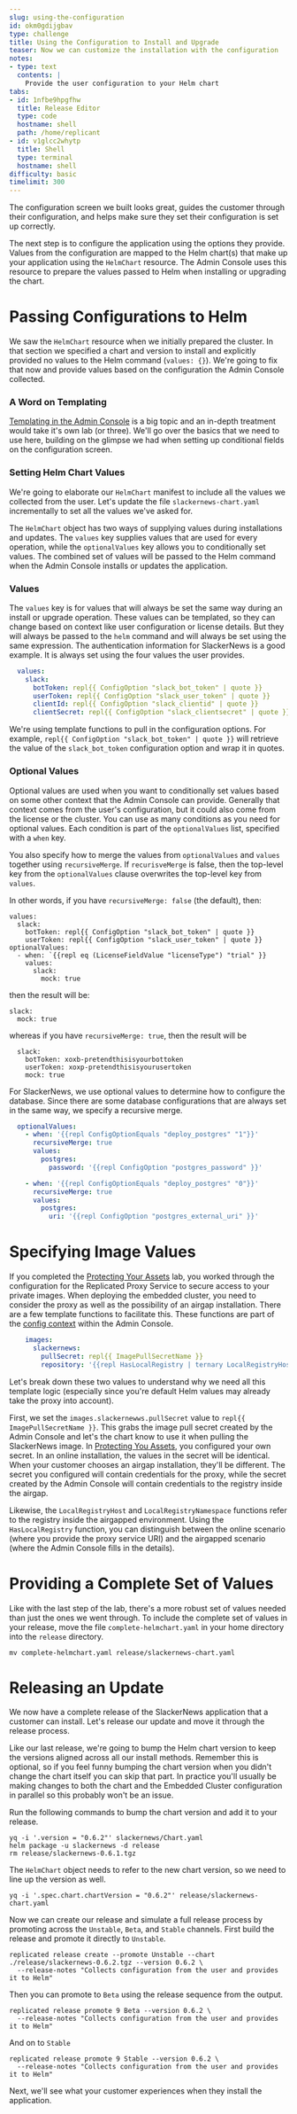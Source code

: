 ```yaml
---
slug: using-the-configuration
id: okm0gdijgbav
type: challenge
title: Using the Configuration to Install and Upgrade
teaser: Now we can customize the installation with the configuration
notes:
- type: text
  contents: |
    Provide the user configuration to your Helm chart
tabs:
- id: 1nfbe9hpgfhw
  title: Release Editor
  type: code
  hostname: shell
  path: /home/replicant
- id: v1glcc2whytp
  title: Shell
  type: terminal
  hostname: shell
difficulty: basic
timelimit: 300
---
```


The configuration screen we built looks great, guides the customer through
their configuration, and helps make sure they set their configuration is set
up correctly.

The next step is to configure the application using the options
they provide. Values from the configuration are mapped to the Helm chart(s)
that make up your application using the `HelmChart` resource. The Admin
Console uses this resource to prepare the values passed to Helm when
installing or upgrading the chart.

Passing Configurations to Helm
==============================

We saw the `HelmChart` resource when we initially prepared the cluster. In that
section we specified a chart and version to install and explicitly provided no
values to the Helm command (`values: {}`). We're going to fix that now and
provide values based on the configuration the Admin Console collected.

### A Word on Templating

[Templating in the Admin Console](https://docs.replicated.com/reference/template-functions-about)
is a big topic and an in-depth treatment would take it's own lab (or three).
We'll go over the basics that we need to use here, building on the
glimpse we had when setting up conditional fields on the configuration screen.

### Setting Helm Chart Values

We're going to elaborate our `HelmChart` manifest to include all the values
we collected from the user. Let's update the file `slackernews-chart.yaml`
incrementally to set all the values we've asked for.

The `HelmChart` object has two ways of supplying values during installations
and updates. The `values` key supplies values that are used for every
operation, while the `optionalValues` key allows you to conditionally set
values. The combined set of values will be passed to the Helm command when the
Admin Console installs or updates the application.

### Values

The `values` key is for values that will always be set the same way during an
install or upgrade operation. These values can be templated, so they can change
based on context like user configuration or license details. But they will
always be passed to the `helm` command and will always be set using the same
expression. The authentication information for SlackerNews is a good example.
It is always set using the four values the user provides.

```yaml
  values:
    slack:
      botToken: repl{{ ConfigOption "slack_bot_token" | quote }}
      userToken: repl{{ ConfigOption "slack_user_token" | quote }}
      clientId: repl{{ ConfigOption "slack_clientid" | quote }}
      clientSecret: repl{{ ConfigOption "slack_clientsecret" | quote }}
```

We're using template functions to pull in the configuration options. For
example, `repl{{ ConfigOption "slack_bot_token" | quote }}` will retrieve
the value of the `slack_bot_token` configuration option and wrap it in quotes.

### Optional Values

Optional values are used when you want to conditionally set values based on
some other context that the Admin Console can provide. Generally that context
comes from the user's configuration, but it could also come from the license
or the cluster. You can use as many conditions as you need for optional
values. Each condition is part of the `optionalValues` list, specified with a
`when` key.

You also specify how to merge the values from `optionalValues` and `values`
together using `recursiveMerge`. If `recurisveMerge` is false, then the
top-level key from the `optionalValues` clause overwrites the top-level key
from `values`.

In other words, if you have `recursiveMerge: false` (the default), then:

```
values:
  slack:
    botToken: repl{{ ConfigOption "slack_bot_token" | quote }}
    userToken: repl{{ ConfigOption "slack_user_token" | quote }}
optionalValues:
  - when: `{{repl eq (LicenseFieldValue "licenseType") "trial" }}
    values:
      slack:
        mock: true
```

then the result will be:

```
slack:
  mock: true
```

whereas if you have `recursiveMerge: true`, then the result will be

```
  slack:
    botToken: xoxb-pretendthisisyourbottoken
    userToken: xoxp-pretendthisisyourusertoken
    mock: true
```

For SlackerNews, we use optional values to determine how to configure the
database. Since there are some database configurations that are always set in
the same way, we specify a recursive merge.

```yaml
  optionalValues:
    - when: '{{repl ConfigOptionEquals "deploy_postgres" "1"}}'
      recursiveMerge: true
      values:
        postgres:
          password: '{{repl ConfigOption "postgres_password" }}'

    - when: '{{repl ConfigOptionEquals "deploy_postgres" "0"}}'
      recursiveMerge: true
      values:
        postgres:
          uri: '{{repl ConfigOption "postgres_external_uri" }}'
```

Specifying Image Values
=======================

If you completed the [Protecting Your
Assets](https://play.instruqt.com/manage/replicated/tracks/protecting-your-assets)
lab, you worked through the configuration for the Replicated Proxy Service to
secure access to your private images. When deploying the embedded cluster, you
need to consider the proxy as well as the possibility of an airgap
installation. There are a few template functions to facilitate this. These
functions are part of the [config
context](https://docs.replicated.com/reference/template-functions-config-context)
within the Admin Console.

```yaml
    images:
      slackernews:
        pullSecret: repl{{ ImagePullSecretName }}
        repository: '{{repl HasLocalRegistry | ternary LocalRegistryHost "proxy.replicated.com" }}/{{repl HasLocalRegistry | ternary LocalRegistryNamespace (print "proxy/" (LicenseFieldValue "appSlug") "/ghcr.io/slackernews" ) }}/slackernews-web:1.0.17'
```

Let's break down these two values to understand why we need all this template
logic (especially since you're default Helm values may already take the proxy
into account).

First, we set the `images.slackernewws.pullSecret` value to `repl{{ ImagePullSecretName }}`.
This grabs the image pull secret created by the Admin Console and let's the
chart know to use it when pulling the SlackerNews image. In [Protecting You
Assets](https://play.instruqt.com/manage/replicated/tracks/protecting-your-assets),
you configured your own secret. In an online installation, the values in the
secret will be identical. When your customer chooses an airgap installation,
they'll be different. The secret you configured will contain credentials for
the proxy, while the secret created by the Admin Console will contain credentials to the registry
inside the airgap.

Likewise, the `LocalRegistryHost` and `LocalRegistryNamespace` functions refer
to the registry inside the airgapped environment. Using the `HasLocalRegistry`
function, you can distinguish between the online scenario (where you provide
the proxy service URI) and the airgapped scenario (where the Admin Console
fills in the details).

Providing a Complete Set of Values
==================================

Like with the last step of the lab, there's a more robust set of values needed
than just the ones we went through. To include the complete set of values in
your release, move the file `complete-helmchart.yaml` in your home directory
into the `release` directory.

```shell
mv complete-helmchart.yaml release/slackernews-chart.yaml
```

Releasing an Update
===================

We now have a complete release of the SlackerNews application that a customer
can install. Let's release our update and move it through the release process.

Like our last release, we're going to bump the Helm chart version to keep the
versions aligned across all our install methods. Remember this is optional, so
if you feel funny bumping the chart version when you didn't change the chart
itself you can skip that part. In practice you'll usually be making changes to
both the chart and the Embedded Cluster configuration in parallel so
this probably won't be an issue.

Run the following commands to bump the chart version and add it to your
release.

```
yq -i '.version = "0.6.2"' slackernews/Chart.yaml
helm package -u slackernews -d release
rm release/slackernews-0.6.1.tgz
```

The `HelmChart` object needs to refer to the new chart version, so we need to
line up the version as well.

```
yq -i '.spec.chart.chartVersion = "0.6.2"' release/slackernews-chart.yaml
```

Now we can create our release and simulate a full release process by promoting
across the `Unstable`, `Beta`, and `Stable` channels. First build the release
and promote it directly to `Unstable`.

```
replicated release create --promote Unstable --chart ./release/slackernews-0.6.2.tgz --version 0.6.2 \
  --release-notes "Collects configuration from the user and provides it to Helm"
```

Then you can promote to `Beta` using the release sequence from the output.

```
replicated release promote 9 Beta --version 0.6.2 \
  --release-notes "Collects configuration from the user and provides it to Helm"
```

And on to `Stable`

```
replicated release promote 9 Stable --version 0.6.2 \
  --release-notes "Collects configuration from the user and provides it to Helm"
```

Next, we'll see what your customer experiences when they install the
application.

